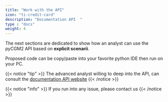 ```yaml
---
title: "Work with the API"
icon: "ti-credit-card"
description: "Documentation API  "
type : "docs"
weight: 4
---
```



The next sections are dedicated to show how an analyst can use the pyCGM2 API based on **explicit scenarii**.

Proposed code can be copy/paste into your favorite python IDE then run on your PC.  

{{< notice "tip" >}}
  The advanced analyst willing to deep into the API, can consult the [documentation API website](https://pycgm2.readthedocs.io/en/latest/)
{{< /notice >}}


{{< notice "info" >}}
  If you run into any issue, please contact us
{{< /notice >}}
